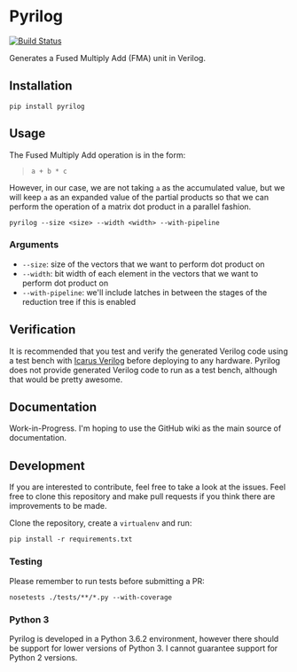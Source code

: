 # Pyrilog

[![Build Status](https://travis-ci.com/xbili/pyrilog.svg?token=xyqyxbAevSn1zLgfHgcb&branch=refactor)](https://travis-ci.com/xbili/pyrilog)

Generates a Fused Multiply Add (FMA) unit in Verilog.

## Installation

`pip install pyrilog`

## Usage

The Fused Multiply Add operation is in the form:

> `a + b * c`

However, in our case, we are not taking `a` as the accumulated value, but we
will keep `a` as an expanded value of the partial products so that  we can
perform the operation of a matrix dot product in a parallel
fashion.

`pyrilog --size <size> --width <width> --with-pipeline`


### Arguments

* `--size`: size of the vectors that we want to perform dot product on
* `--width`: bit width of each element in the vectors that we want to perform dot
product on
* `--with-pipeline`: we'll include latches in between the stages of the
reduction tree if this is enabled


## Verification

It is recommended that you test and verify the generated Verilog code using a
test bench with [Icarus Verilog](http://iverilog.icarus.com/) before deploying
to any hardware. Pyrilog does not provide generated Verilog code to run as a
test bench, although that would be pretty awesome.


## Documentation

Work-in-Progress. I'm hoping to use the GitHub wiki as the main source of
documentation.


## Development

If you are interested to contribute, feel free to take a look at the issues.
Feel free to clone this repository and make pull requests if you think there
are improvements to be made.

Clone the repository, create a `virtualenv` and run:

`pip install -r requirements.txt`


### Testing

Please remember to run tests before submitting a PR:

`nosetests ./tests/**/*.py --with-coverage`


### Python 3

Pyrilog is developed in a Python 3.6.2 environment, however there should be
support for lower versions of Python 3. I cannot guarantee support for Python
2 versions.
